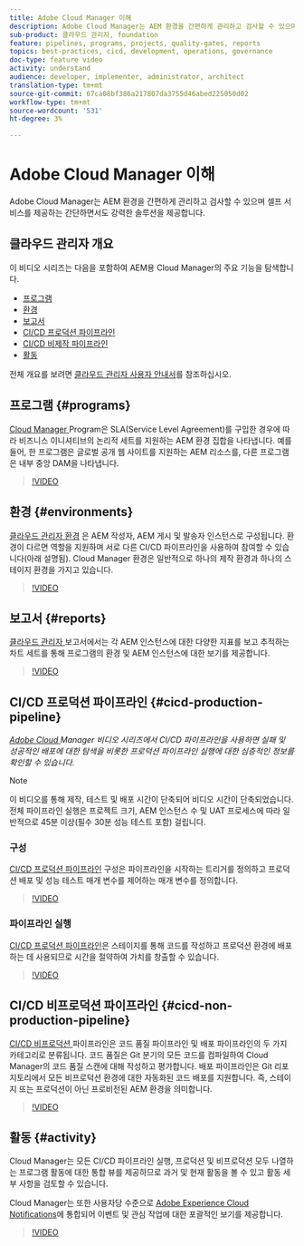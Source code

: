 ```yaml
---
title: Adobe Cloud Manager 이해
description: Adobe Cloud Manager는 AEM 환경을 간편하게 관리하고 검사할 수 있으며 셀프 서비스를 제공하는 간단하면서도 강력한 솔루션을 제공합니다.
sub-product: 클라우드 관리자, foundation
feature: pipelines, programs, projects, quality-gates, reports
topics: best-practices, cicd, development, operations, governance
doc-type: feature video
activity: understand
audience: developer, implementer, administrator, architect
translation-type: tm+mt
source-git-commit: 67ca08bf386a217807da3755d46abed225050d02
workflow-type: tm+mt
source-wordcount: '531'
ht-degree: 3%

---
```



# Adobe Cloud Manager 이해

Adobe Cloud Manager는 AEM 환경을 간편하게 관리하고 검사할 수 있으며 셀프 서비스를 제공하는 간단하면서도 강력한 솔루션을 제공합니다.

## 클라우드 관리자 개요

이 비디오 시리즈는 다음을 포함하여 AEM용 Cloud Manager의 주요 기능을 탐색합니다.

* [프로그램](#programs)
* [환경](#environments)
* [보고서](#reports)
* [CI/CD 프로덕션 파이프라인](#cicd-production-pipeline)
* [CI/CD 비제작 파이프라인](#cicd-non-production-pipeline)
* [활동](#activity)

전체 개요를 보려면 [클라우드 관리자 사용자 안내서](https://docs.adobe.com/content/help/ko-KR/experience-manager-cloud-manager/using/introduction-to-cloud-manager.html)를 참조하십시오.

## 프로그램 {#programs}

[Cloud Manager ](https://docs.adobe.com/content/help/en/experience-manager-cloud-manager/using/getting-started/setting-up-program.html) Program은 SLA(Service Level Agreement)를 구입한 경우에 따라 비즈니스 이니셔티브의 논리적 세트를 지원하는 AEM 환경 집합을 나타냅니다. 예를 들어, 한 프로그램은 글로벌 공개 웹 사이트를 지원하는 AEM 리소스를, 다른 프로그램은 내부 중앙 DAM을 나타냅니다.

>[!VIDEO](https://video.tv.adobe.com/v/26313/?quality=12&learn=on)

## 환경 {#environments}

[클라우드 관리자 환경](https://docs.adobe.com/content/help/en/experience-manager-cloud-manager/using/how-to-use/manage-your-environment.html) 은 AEM 작성자, AEM 게시 및 발송자 인스턴스로 구성됩니다. 환경이 다르면 역할을 지원하며 서로 다른 CI/CD 파이프라인을 사용하여 참여할 수 있습니다(아래 설명됨). Cloud Manager 환경은 일반적으로 하나의 제작 환경과 하나의 스테이지 환경을 가지고 있습니다.

>[!VIDEO](https://video.tv.adobe.com/v/26318/?quality=12&learn=on)

## 보고서 {#reports}

[클라우드 관리자 ](https://docs.adobe.com/content/help/en/experience-manager-cloud-manager/using/how-to-use/monitor-your-environments.html) 보고서에서는 각 AEM 인스턴스에 대한 다양한 지표를 보고 추적하는 차트 세트를 통해 프로그램의 환경 및 AEM 인스턴스에 대한 보기를 제공합니다.

>[!VIDEO](https://video.tv.adobe.com/v/26315/?quality=12&learn=on)

## CI/CD 프로덕션 파이프라인 {#cicd-production-pipeline}

*[Adobe Cloud ](./use-the-cicd-pipeline-in-cloud-manager-for-aem.md) Manager 비디오 시리즈에서 CI/CD 파이프라인을 사용하면 실패 및 성공적인 배포에 대한 탐색을 비롯한 프로덕션 파이프라인 실행에 대한 심층적인 정보를 확인할 수 있습니다.*

>[!NOTE]
>
> 이 비디오를 통해 제작, 테스트 및 배포 시간이 단축되어 비디오 시간이 단축되었습니다. 전체 파이프라인 실행은 프로젝트 크기, AEM 인스턴스 수 및 UAT 프로세스에 따라 일반적으로 45분 이상(필수 30분 성능 테스트 포함) 걸립니다.

### 구성

[CI/CD 프로덕션 파이프라인](https://docs.adobe.com/content/help/en/experience-manager-cloud-manager/using/how-to-use/configuring-pipeline.html) 구성은 파이프라인을 시작하는 트리거를 정의하고 프로덕션 배포 및 성능 테스트 매개 변수를 제어하는 매개 변수를 정의합니다.

>[!VIDEO](https://video.tv.adobe.com/v/26314/?quality=12&learn=on)

### 파이프라인 실행

[CI/CD 프로덕션 파이프라인](https://docs.adobe.com/content/help/en/experience-manager-cloud-manager/using/how-to-use/deploying-code.html)은 스테이지를 통해 코드를 작성하고 프로덕션 환경에 배포하는 데 사용되므로 시간을 절약하여 가치를 창출할 수 있습니다.

>[!VIDEO](https://video.tv.adobe.com/v/26317/?quality=12&learn=on)

## CI/CD 비프로덕션 파이프라인 {#cicd-non-production-pipeline}

[CI/CD 비프로덕션 ](https://docs.adobe.com/content/help/en/experience-manager-cloud-manager/using/how-to-use/configuring-pipeline.html#non-production--code-quality-only-pipelines) 파이프라인은 코드 품질 파이프라인 및 배포 파이프라인의 두 가지 카테고리로 분류됩니다. 코드 품질은 Git 분기의 모든 코드를 컴파일하여 Cloud Manager의 코드 품질 스캔에 대해 작성하고 평가합니다. 배포 파이프라인은 Git 리포지토리에서 모든 비프로덕션 환경에 대한 자동화된 코드 배포를 지원합니다. 즉, 스테이지 또는 프로덕션이 아닌 프로비전된 AEM 환경을 의미합니다.

>[!VIDEO](https://video.tv.adobe.com/v/26316/?quality=12&learn=on)

## 활동 {#activity}

Cloud Manager는 모든 CI/CD 파이프라인 실행, 프로덕션 및 비프로덕션 모두 나열하는 프로그램 활동에 대한 통합 뷰를 제공하므로 과거 및 현재 활동을 볼 수 있고 활동 세부 사항을 검토할 수 있습니다.

Cloud Manager는 또한 사용자당 수준으로 [Adobe Experience Cloud Notifications](https://docs.adobe.com/content/help/en/experience-manager-cloud-manager/using/how-to-use/notifications.html)에 통합되어 이벤트 및 관심 작업에 대한 포괄적인 보기를 제공합니다.

>[!VIDEO](https://video.tv.adobe.com/v/26319/?quality=12&learn=on)

